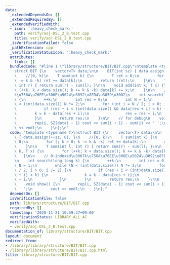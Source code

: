 ```yaml
---
data:
  _extendedDependsOn: []
  _extendedRequiredBy: []
  _extendedVerifiedWith:
  - icon: ':heavy_check_mark:'
    path: verify/aoj-DSL_2_B.test.cpp
    title: verify/aoj-DSL_2_B.test.cpp
  _isVerificationFailed: false
  _pathExtension: cpp
  _verificationStatusIcon: ':heavy_check_mark:'
  attributes:
    links: []
  bundledCode: "#line 1 \"library/structure/BIT/BIT.cpp\"\ntemplate <typename T>\n\
    struct BIT {\n    vector<T> data;\n\n    BIT(int sz) { data.assign(++sz, 0); }\n\
    \    //[0, k)\n    T sum(int k) {\n        T ret = 0;\n        for (; k > 0; k\
    \ -= k & -k) ret += data[k];\n        return (ret);\n    }\n\n    T sum(int l,\
    \ int r) { return sum(r) - sum(l); }\n\n    void add(int k, T x) {\n        for\
    \ (++k; k < data.size(); k += k & -k) data[k] += x;\n    }\n\n    // 0-indexed\u3067\
    k\u756A\u76EE\u306E\u5024\u3092\u8FD4\u3059\u3002\n    int search(long long k)\
    \ {\n        ++k;\n        int res = 0;\n        int N = 1;\n        while (N\
    \ < (int)data.size()) N *= 2;\n        for (int i = N / 2; i > 0; i /= 2) {\n\
    \            if (res + i < (int)data.size() && data[res + i] < k) {\n        \
    \        k = k - data[res + i];\n                res = res + i;\n            }\n\
    \        }\n        return res;\n    }\n\n    // for debug\n    void show() {\n\
    \        rep(i, SZ(data) - 1) cout << sum(i + 1) - sum(i) << ' ';\n        cout\
    \ << endl;\n    }\n};\n"
  code: "template <typename T>\nstruct BIT {\n    vector<T> data;\n\n    BIT(int sz)\
    \ { data.assign(++sz, 0); }\n    //[0, k)\n    T sum(int k) {\n        T ret =\
    \ 0;\n        for (; k > 0; k -= k & -k) ret += data[k];\n        return (ret);\n\
    \    }\n\n    T sum(int l, int r) { return sum(r) - sum(l); }\n\n    void add(int\
    \ k, T x) {\n        for (++k; k < data.size(); k += k & -k) data[k] += x;\n \
    \   }\n\n    // 0-indexed\u3067k\u756A\u76EE\u306E\u5024\u3092\u8FD4\u3059\u3002\
    \n    int search(long long k) {\n        ++k;\n        int res = 0;\n        int\
    \ N = 1;\n        while (N < (int)data.size()) N *= 2;\n        for (int i = N\
    \ / 2; i > 0; i /= 2) {\n            if (res + i < (int)data.size() && data[res\
    \ + i] < k) {\n                k = k - data[res + i];\n                res = res\
    \ + i;\n            }\n        }\n        return res;\n    }\n\n    // for debug\n\
    \    void show() {\n        rep(i, SZ(data) - 1) cout << sum(i + 1) - sum(i) <<\
    \ ' ';\n        cout << endl;\n    }\n};"
  dependsOn: []
  isVerificationFile: false
  path: library/structure/BIT/BIT.cpp
  requiredBy: []
  timestamp: '2020-11-21 10:59:37+09:00'
  verificationStatus: LIBRARY_ALL_AC
  verifiedWith:
  - verify/aoj-DSL_2_B.test.cpp
documentation_of: library/structure/BIT/BIT.cpp
layout: document
redirect_from:
- /library/library/structure/BIT/BIT.cpp
- /library/library/structure/BIT/BIT.cpp.html
title: library/structure/BIT/BIT.cpp
---
```

